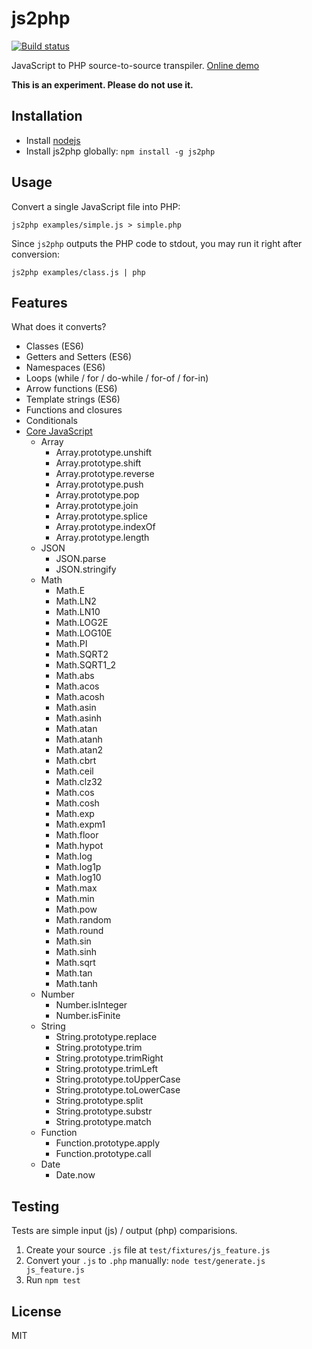 js2php
===

[![Build status](https://travis-ci.org/endel/js2php.svg?branch=master)](https://travis-ci.org/endel/js2php)

JavaScript to PHP source-to-source transpiler.  [Online demo](http://endel.github.io/js2php)

**This is an experiment. Please do not use it.**

Installation
---

- Install [nodejs](http://nodejs.org/)
- Install js2php globally: `npm install -g js2php`

Usage
---

Convert a single JavaScript file into PHP:

```
js2php examples/simple.js > simple.php
```

Since `js2php` outputs the PHP code to stdout, you may run it right after
conversion:

```
js2php examples/class.js | php
```

Features
---

What does it converts?

- Classes (ES6)
- Getters and Setters (ES6)
- Namespaces (ES6)
- Loops (while / for / do-while / for-of / for-in)
- Arrow functions (ES6)
- Template strings (ES6)
- Functions and closures
- Conditionals
- [Core JavaScript](core)
  - Array
    - Array.prototype.unshift
    - Array.prototype.shift
    - Array.prototype.reverse
    - Array.prototype.push
    - Array.prototype.pop
    - Array.prototype.join
    - Array.prototype.splice
    - Array.prototype.indexOf
    - Array.prototype.length
  - JSON
    - JSON.parse
    - JSON.stringify
  - Math
    - Math.E
    - Math.LN2
    - Math.LN10
    - Math.LOG2E
    - Math.LOG10E
    - Math.PI
    - Math.SQRT2
    - Math.SQRT1_2
    - Math.abs
    - Math.acos
    - Math.acosh
    - Math.asin
    - Math.asinh
    - Math.atan
    - Math.atanh
    - Math.atan2
    - Math.cbrt
    - Math.ceil
    - Math.clz32
    - Math.cos
    - Math.cosh
    - Math.exp
    - Math.expm1
    - Math.floor
    - Math.hypot
    - Math.log
    - Math.log1p
    - Math.log10
    - Math.max
    - Math.min
    - Math.pow
    - Math.random
    - Math.round
    - Math.sin
    - Math.sinh
    - Math.sqrt
    - Math.tan
    - Math.tanh
  - Number
    - Number.isInteger
    - Number.isFinite
  - String
    - String.prototype.replace
    - String.prototype.trim
    - String.prototype.trimRight
    - String.prototype.trimLeft
    - String.prototype.toUpperCase
    - String.prototype.toLowerCase
    - String.prototype.split
    - String.prototype.substr
    - String.prototype.match
  - Function
    - Function.prototype.apply
    - Function.prototype.call
  - Date
    - Date.now

Testing
---

Tests are simple input (js) / output (php) comparisions.

1. Create your source `.js` file at `test/fixtures/js_feature.js`
2. Convert your `.js` to `.php` manually: `node test/generate.js js_feature.js`
3. Run `npm test`

License
---

MIT
